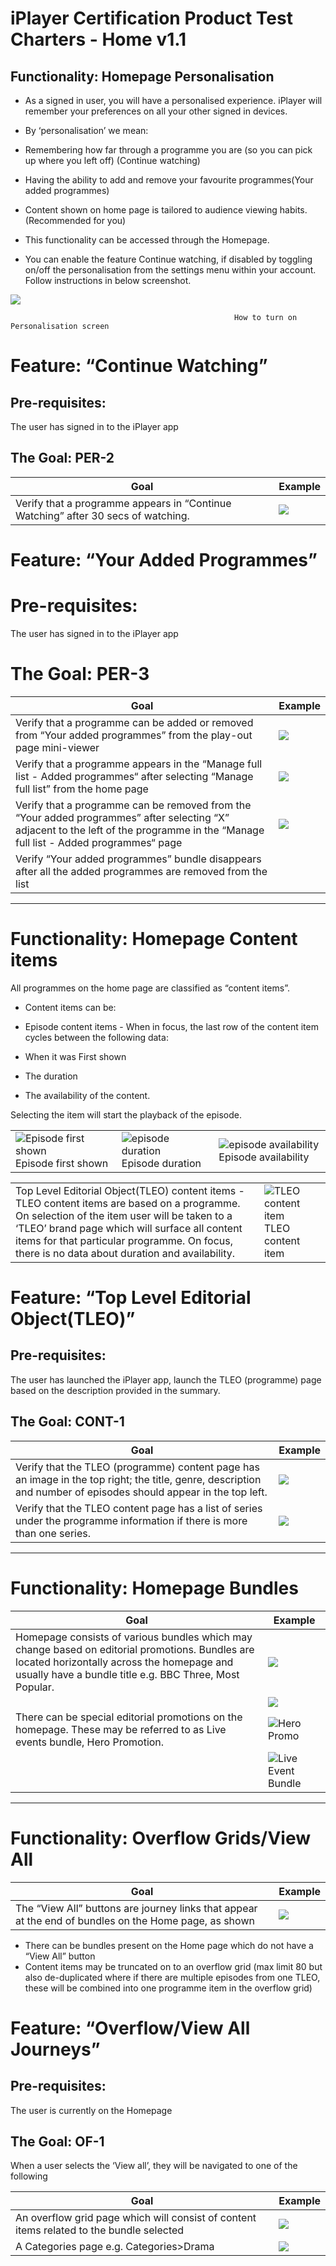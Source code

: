 # iPlayer Certification Product Test Charters - Home v1.1
  

## Functionality: Homepage Personalisation

- As a signed in user, you will have a personalised experience. iPlayer will remember your preferences on all your other signed in devices.

- By ‘personalisation’ we mean:

- Remembering how far through a programme you are (so you can pick up where you left off) (Continue watching)

- Having the ability to add and remove your favourite programmes(Your added programmes)

- Content shown on home page is tailored to audience viewing habits. (Recommended for you)

- This functionality can be accessed through the Homepage.

- You can enable the feature Continue watching, if disabled by toggling on/off the personalisation from the settings menu within your account. Follow instructions in below screenshot.

  
  

![](https://paper-attachments.dropbox.com/s_ACE07469753DC2C988590B03970BF2D177010E2D3B8B8C9944C82DF73FC2DCBF_1568974865566_Screenshot+2019-09-20+at+11.18.45.png)

                                                      How to turn on Personalisation screen

  
  

# Feature: “Continue Watching”


## Pre-requisites:

The user has signed in to the iPlayer app

## The Goal: PER-2

| Goal      | Example |
| ----------- | ----------- |
| Verify that a programme appears in “Continue Watching” after 30 secs of watching.      | ![](https://paper-attachments.dropbox.com/s_4CDF57DFFF10EB6469F22849E81D7484D7D54C0C9805F37343104E6A4073EB60_1606492646427_image.png)|


  

# Feature: “Your Added Programmes”

# Pre-requisites:

The user has signed in to the iPlayer app

# The Goal: PER-3

| Goal      | Example |
| ----------- | ----------- |
| Verify that a programme can be added or removed from “Your added programmes” from the play-out page mini-viewer      | ![](https://paper-attachments.dropbox.com/s_ACE07469753DC2C988590B03970BF2D177010E2D3B8B8C9944C82DF73FC2DCBF_1566470768466_image.png)       |
| Verify that a programme appears in the “Manage full list - Added programmes“ after selecting “Manage full list” from the home page   | ![](https://paper-attachments.dropbox.com/s_ACE07469753DC2C988590B03970BF2D177010E2D3B8B8C9944C82DF73FC2DCBF_1566471082309_image.png)        |
|Verify that a programme can be removed from the “Your added programmes” after selecting “X” adjacent to the left of the programme in the “Manage full list - Added programmes“ page|![](https://paper-attachments.dropbox.com/s_ACE07469753DC2C988590B03970BF2D177010E2D3B8B8C9944C82DF73FC2DCBF_1566470614287_image.png)|
|Verify “Your added programmes” bundle disappears after all the added programmes are removed from the list | |

  

----------

# Functionality: Homepage Content items


All programmes on the home page are classified as “content items”.
  

- Content items can be:

- Episode content items - When in focus, the last row of the content item cycles between the following data:

- When it was First shown

- The duration

- The availability of the content.

  

Selecting the item will start the playback of the episode.

 |       |  | |
| ----------- | ----------- | ---- |
| ![Episode first shown](https://paper-attachments.dropbox.com/s_ACE07469753DC2C988590B03970BF2D177010E2D3B8B8C9944C82DF73FC2DCBF_1570018610078_image.png) Episode first shown | ![episode duration](https://paper-attachments.dropbox.com/s_ACE07469753DC2C988590B03970BF2D177010E2D3B8B8C9944C82DF73FC2DCBF_1570018481372_image.png) Episode duration | ![episode availability](https://paper-attachments.dropbox.com/s_ACE07469753DC2C988590B03970BF2D177010E2D3B8B8C9944C82DF73FC2DCBF_1570018531612_image.png) Episode availability |


|  |  |
| ----------- | ----------- |
| Top Level Editorial Object(TLEO) content items - TLEO content items are based on a programme. On selection of the item user will be taken to a ‘TLEO’ brand page which will surface all content items for that particular programme. On focus, there is no data about duration and availability. |![TLEO content item](https://paper-attachments.dropbox.com/s_ACE07469753DC2C988590B03970BF2D177010E2D3B8B8C9944C82DF73FC2DCBF_1568976596637_image.png ) TLEO content item|

 

# Feature: “Top Level Editorial Object(TLEO)”

  

## Pre-requisites:

The user has launched the iPlayer app, launch the TLEO (programme) page based on the description provided in the summary.

## The Goal: CONT-1

| Goal | Example |
| ----------- | ----------- |
| Verify that the TLEO (programme) content page has an image in the top right; the title, genre, description and number of episodes should appear in the top left.| ![](https://paper-attachments.dropbox.com/s_2A334D7AB84E86A54FE6454633BED3FAE9FB2E7DF2DCF09277F89DA23A01EC3F_1574418819344_Screenshot+2019-11-18+at+3.58.25+pm.png)|
| Verify that the TLEO content page has a list of series under the programme information if there is more than one series.|![](https://paper-attachments.dropbox.com/s_2A334D7AB84E86A54FE6454633BED3FAE9FB2E7DF2DCF09277F89DA23A01EC3F_1574420112592_Screenshot+2019-11-22+at+10.54.28+am.png)|

 

----------

# Functionality: Homepage Bundles


| Goal | Example |
| ----------- | ----------- |
| Homepage consists of various bundles which may change based on editorial promotions. Bundles are located horizontally across the homepage and usually have a bundle title e.g. BBC Three, Most Popular. | ![](https://paper-attachments.dropbox.com/s_ACE07469753DC2C988590B03970BF2D177010E2D3B8B8C9944C82DF73FC2DCBF_1569849161542_image.png) |
|  | ![](https://paper-attachments.dropbox.com/s_ACE07469753DC2C988590B03970BF2D177010E2D3B8B8C9944C82DF73FC2DCBF_1569849187526_image.png) |
|There can be special editorial promotions on the homepage. These may be referred to as Live events bundle, Hero Promotion.|![Hero Promo](https://paper-attachments.dropbox.com/s_4CDF57DFFF10EB6469F22849E81D7484D7D54C0C9805F37343104E6A4073EB60_1606741526454_image.png)|
||![Live Event Bundle](https://paper-attachments.dropbox.com/s_4CDF57DFFF10EB6469F22849E81D7484D7D54C0C9805F37343104E6A4073EB60_1606741597628_image.png)|
  

----------

# Functionality: Overflow Grids/View All

| Goal | Example |
| ----------- | ----------- |
| The “View All” buttons are journey links that appear at the end of bundles on the Home page, as shown | ![](https://paper-attachments.dropbox.com/s_4CDF57DFFF10EB6469F22849E81D7484D7D54C0C9805F37343104E6A4073EB60_1606741756593_image.png) |  

  
- There can be bundles present on the Home page which do not have a “View All” button
- Content items may be truncated on to an overflow grid (max limit 80 but also de-duplicated where if there are multiple episodes from one TLEO, these will be combined into one programme item in the overflow grid)

  

# Feature: “Overflow/View All Journeys”

  

## Pre-requisites:

The user is currently on the Homepage

## The Goal: OF-1

When a user selects the ‘View all’, they will be navigated to one of the following

| Goal | Example |
| ----------- | ----------- |
| An overflow grid page which will consist of content items related to the bundle selected | ![](https://paper-attachments.dropbox.com/s_99CB65C8F70024B615EEFDA74BF1B64506DFAAB0ABFD4E7A0D1492E2EEF76652_1570019213035_Screenshot+2019-10-02+at+1.26.09+pm.png) |
| A Categories page e.g. Categories>Drama | ![](https://paper-attachments.dropbox.com/s_4CDF57DFFF10EB6469F22849E81D7484D7D54C0C9805F37343104E6A4073EB60_1606742056693_image.png) |





